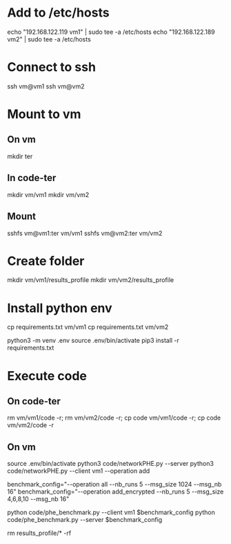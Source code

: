 # Add to /etc/hosts
echo "192.168.122.119 vm1" | sudo tee -a /etc/hosts
echo "192.168.122.189 vm2" | sudo tee -a /etc/hosts

# Connect to ssh
ssh vm@vm1
ssh vm@vm2

# Mount to vm
## On vm
mkdir ter

## In code-ter
mkdir vm/vm1
mkdir vm/vm2

## Mount
sshfs vm@vm1:ter vm/vm1
sshfs vm@vm2:ter vm/vm2

# Create folder
mkdir vm/vm1/results_profile
mkdir vm/vm2/results_profile

# Install python env
cp requirements.txt vm/vm1
cp requirements.txt vm/vm2

python3 -m venv .env
source .env/bin/activate
pip3 install -r requirements.txt

# Execute code
## On code-ter
rm vm/vm1/code -r; rm vm/vm2/code -r; cp code vm/vm1/code -r; cp code vm/vm2/code -r

## On vm
source .env/bin/activate
python3 code/networkPHE.py --server
python3 code/networkPHE.py --client vm1 --operation add

benchmark_config="--operation all --nb_runs 5 --msg_size 1024 --msg_nb 16"
benchmark_config="--operation add_encrypted --nb_runs 5 --msg_size 4,6,8,10 --msg_nb 16"



python code/phe_benchmark.py --client vm1 $benchmark_config
python code/phe_benchmark.py --server $benchmark_config

rm results_profile/* -rf